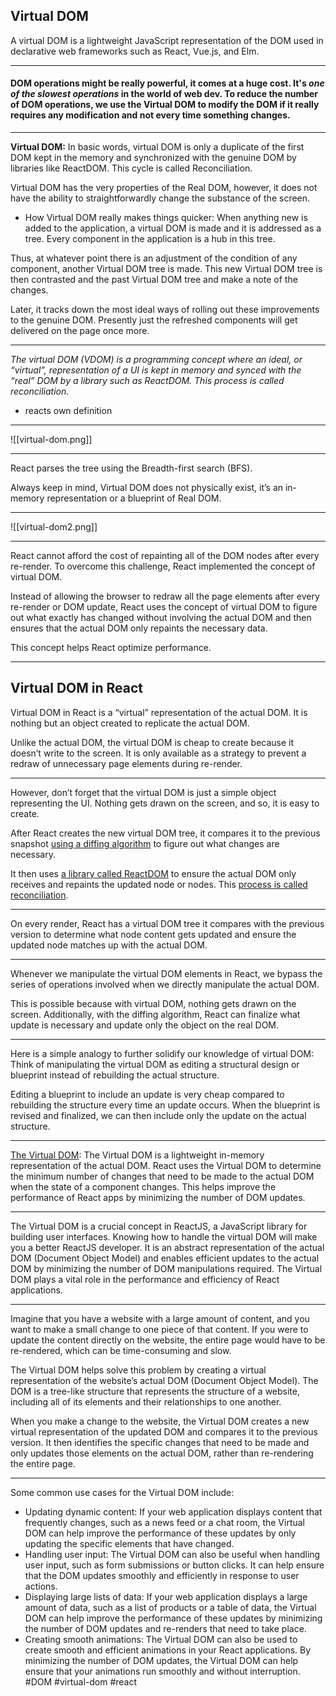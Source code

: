 ## Virtual DOM

A virtual DOM is a lightweight JavaScript representation of the DOM used in declarative web frameworks such as React, Vue.js, and Elm.
<hr>

#### **DOM** operations might be really powerful, it comes at a huge cost. It's _one of the slowest operations_ in the world of web dev. To reduce the number of **DOM** operations, we use the **Virtual DOM** to modify the **DOM** if it really requires any modification and not every time something changes.
***
**Virtual DOM:** In basic words, virtual DOM is only a duplicate of the first DOM kept in the memory and synchronized with the genuine DOM by libraries like ReactDOM. This cycle is called Reconciliation.

Virtual DOM has the very properties of the Real DOM, however, it does not have the ability to straightforwardly change the substance of the screen.

-   How Virtual DOM really makes things quicker: When anything new is added to the application, a virtual DOM is made and it is addressed as a tree. Every component in the application is a hub in this tree.

Thus, at whatever point there is an adjustment of the condition of any component, another Virtual DOM tree is made. This new Virtual DOM tree is then contrasted and the past Virtual DOM tree and make a note of the changes.

Later, it tracks down the most ideal ways of rolling out these improvements to the genuine DOM. Presently just the refreshed components will get delivered on the page once more.
***
_The virtual DOM (VDOM) is a programming concept where an ideal, or “virtual”, representation of a UI is kept in memory and synced with the “real” DOM by a library such as ReactDOM. This process is called reconciliation._
- reacts own definition
***
![[virtual-dom.png]]
***
React parses the tree using the Breadth-first search (BFS).

Always keep in mind, Virtual DOM does not physically exist, it’s an in-memory representation or a blueprint of Real DOM.
***
![[virtual-dom2.png]]
***
React cannot afford the cost of repainting all of the DOM nodes after every re-render. To overcome this challenge, React implemented the concept of virtual DOM.

Instead of allowing the browser to redraw all the page elements after every re-render or DOM update, React uses the concept of virtual DOM to figure out what exactly has changed without involving the actual DOM and then ensures that the actual DOM only repaints the necessary data.

This concept helps React optimize performance.
***
## Virtual DOM in React

Virtual DOM in React is a “virtual” representation of the actual DOM. It is nothing but an object created to replicate the actual DOM.

Unlike the actual DOM, the virtual DOM is cheap to create because it doesn’t write to the screen. It is only available as a strategy to prevent a redraw of unnecessary page elements during re-render.
***
However, don’t forget that the virtual DOM is just a simple object representing the UI. Nothing gets drawn on the screen, and so, it is easy to create.

After React creates the new virtual DOM tree, it compares it to the previous snapshot [using a diffing algorithm](https://reactjs.org/docs/reconciliation.html#the-diffing-algorithm) to figure out what changes are necessary.

It then uses [a library called ReactDOM](https://blog.logrocket.com/managing-dom-components-reactdom/) to ensure the actual DOM only receives and repaints the updated node or nodes. This [process is called reconciliation](https://reactjs.org/docs/reconciliation.html).
***
On every render, React has a virtual DOM tree it compares with the previous version to determine what node content gets updated and ensure the updated node matches up with the actual DOM.
***
Whenever we manipulate the virtual DOM elements in React, we bypass the series of operations involved when we directly manipulate the actual DOM.

This is possible because with virtual DOM, nothing gets drawn on the screen. Additionally, with the diffing algorithm, React can finalize what update is necessary and update only the object on the real DOM.
***
Here is a simple analogy to further solidify our knowledge of virtual DOM: Think of manipulating the virtual DOM as editing a structural design or blueprint instead of rebuilding the actual structure.

Editing a blueprint to include an update is very cheap compared to rebuilding the structure every time an update occurs. When the blueprint is revised and finalized, we can then include only the update on the actual structure.
***
[The Virtual DOM](https://pandaquests.medium.com/the-virtual-dom-in-reactjs-85ed233eaa99): The Virtual DOM is a lightweight in-memory representation of the actual DOM. React uses the Virtual DOM to determine the minimum number of changes that need to be made to the actual DOM when the state of a component changes. This helps improve the performance of React apps by minimizing the number of DOM updates.
***
The Virtual DOM is a crucial concept in ReactJS, a JavaScript library for building user interfaces. Knowing how to handle the virtual DOM will make you a better ReactJS developer. It is an abstract representation of the actual DOM (Document Object Model) and enables efficient updates to the actual DOM by minimizing the number of DOM manipulations required. The Virtual DOM plays a vital role in the performance and efficiency of React applications.
***
Imagine that you have a website with a large amount of content, and you want to make a small change to one piece of that content. If you were to update the content directly on the website, the entire page would have to be re-rendered, which can be time-consuming and slow.

The Virtual DOM helps solve this problem by creating a virtual representation of the website’s actual DOM (Document Object Model). The DOM is a tree-like structure that represents the structure of a website, including all of its elements and their relationships to one another.

When you make a change to the website, the Virtual DOM creates a new virtual representation of the updated DOM and compares it to the previous version. It then identifies the specific changes that need to be made and only updates those elements on the actual DOM, rather than re-rendering the entire page.
***
Some common use cases for the Virtual DOM include:

-   Updating dynamic content: If your web application displays content that frequently changes, such as a news feed or a chat room, the Virtual DOM can help improve the performance of these updates by only updating the specific elements that have changed.
-   Handling user input: The Virtual DOM can also be useful when handling user input, such as form submissions or button clicks. It can help ensure that the DOM updates smoothly and efficiently in response to user actions.
-   Displaying large lists of data: If your web application displays a large amount of data, such as a list of products or a table of data, the Virtual DOM can help improve the performance of these updates by minimizing the number of DOM updates and re-renders that need to take place.
-   Creating smooth animations: The Virtual DOM can also be used to create smooth and efficient animations in your React applications. By minimizing the number of DOM updates, the Virtual DOM can help ensure that your animations run smoothly and without interruption.
#DOM #virtual-dom
#react 